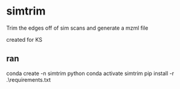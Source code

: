 # simtrim

Trim the edges off of sim scans and generate a mzml file

created for KS

## ran
conda create -n simtrim python
conda activate simtrim
pip install -r .\requirements.txt
